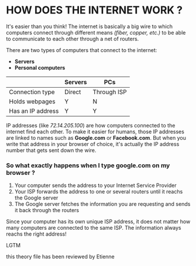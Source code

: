 # HOW DOES THE INTERNET WORK ?

It's easier than you think! The internet is basically a big wire to which computers connect through different means *(fiber, copper, etc.)* to be able to communicate to each other through a net of routers.

There are two types of computers that connect to the internet:

- **Servers**
- **Personal computers**

| | Servers | PCs |
|---|---|---|
| Connection type | Direct | Through ISP |
| Holds webpages | Y | N |
| Has an IP address | Y | Y |

IP addresses (like *72.14.205.100*) are how computers connected to the internet find each other. To make it easier for humans, those IP addresses are linked to names such as **Google.com** or **Facebook.com**. But when you write that address in your browser of choice, it's actually the IP address number that gets sent down the wire.

### So what exactly happens when I type google.com on my browser ?

1. Your computer sends the address to your Internet Service Provider
2. Your ISP forwards the address to one or several routers until it reachs the Google server
3. The Google server fetches the information you are requesting and sends it back through the routers

Since your computer has its own unique ISP address, it does not matter how many computers are connected to the same ISP. The information always reachs the right address!

LGTM

this theory file has been reviewed by Etienne
